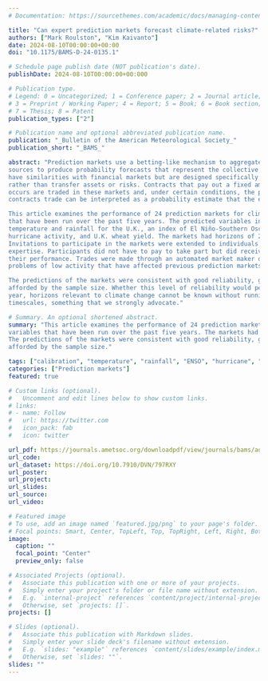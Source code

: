 ```yaml
---
# Documentation: https://sourcethemes.com/academic/docs/managing-content/

title: "Can expert prediction markets forecast climate-related risks?"
authors: ["Mark Roulston", "Kim Kaivanto"]
date: 2024-08-10T00:00:00+00:00
doi: "10.1175/BAMS-D-24-0135.1"

# Schedule page publish date (NOT publication's date).
publishDate: 2024-08-10T00:00:00+00:000

# Publication type.
# Legend: 0 = Uncategorized; 1 = Conference paper; 2 = Journal article;
# 3 = Preprint / Working Paper; 4 = Report; 5 = Book; 6 = Book section;
# 7 = Thesis; 8 = Patent
publication_types: ["2"]

# Publication name and optional abbreviated publication name.
publication: "_Bulletin of the American Meteorological Society_"
publication_short: "_BAMS_"

abstract: "Prediction markets use a betting-like mechanism to aggregate information from disparate
sources to produce probability forecasts that represent the collective view of participants. They
have similarities with financial markets but are designed specifically to discover information
rather than transfer assets or risks. Contracts that pay out a fixed amount if a well-defined event
occurs are traded in these markets and, under certain conditions, the price at which these event-
contracts trade can be interpreted as a probability estimate that the event will occur.

This article examines the performance of 24 prediction markets for climate-related variables
that have been run over the past five years. The predicted variables included monthly
temperature and rainfall for the U.K., an index of El Niño-Southern Oscillation, Atlantic
hurricane activity, and U.K. wheat yield. The markets had horizons of 2 to 12 months.
Invitations to participate in the markets were extended to individuals and teams with relevant
expertise. Participants did not have to pay to take part but did receive cash rewards based on
their performance. Trades were made through an automated market maker overcoming the
problems of low activity that have affected previous prediction markets for specialized topics.

The predictions of the markets were consistent with good reliability, given the resolving power
afforded by the sample size. Whether this level of reliability would persist for longer, multi-
year, horizons relevant to climate change cannot be known without running markets on such
timescales, something that we strongly advocate." 

# Summary. An optional shortened abstract.
summary: "This article examines the performance of 24 prediction markets for climate-related 
variables that have been run over the past five years. The markets had horizons of 2 to 12 months.
The predictions of the markets were consistent with good reliability, given the resolving power 
afforded by the sample size."

tags: ["calibration", "temperature", "rainfall", "ENSO", "hurricane", "wheat yield", "Mark Roulston", "Kim Kaivanto"]
categories: ["Prediction markets"]
featured: true

# Custom links (optional).
#   Uncomment and edit lines below to show custom links.
# links:
# - name: Follow
#   url: https://twitter.com
#   icon_pack: fab
#   icon: twitter

url_pdf: https://journals.ametsoc.org/downloadpdf/view/journals/bams/aop/BAMS-D-24-0135.1/BAMS-D-24-0135.1.pdf
url_code:
url_dataset: https://doi.org/10.7910/DVN/797RXY 
url_poster:
url_project:
url_slides:
url_source:
url_video:

# Featured image
# To use, add an image named `featured.jpg/png` to your page's folder. 
# Focal points: Smart, Center, TopLeft, Top, TopRight, Left, Right, BottomLeft, Bottom, BottomRight.
image:
  caption: ""
  focal_point: "Center"
  preview_only: false

# Associated Projects (optional).
#   Associate this publication with one or more of your projects.
#   Simply enter your project's folder or file name without extension.
#   E.g. `internal-project` references `content/project/internal-project/index.md`.
#   Otherwise, set `projects: []`.
projects: []

# Slides (optional).
#   Associate this publication with Markdown slides.
#   Simply enter your slide deck's filename without extension.
#   E.g. `slides: "example"` references `content/slides/example/index.md`.
#   Otherwise, set `slides: ""`.
slides: ""
---
```

